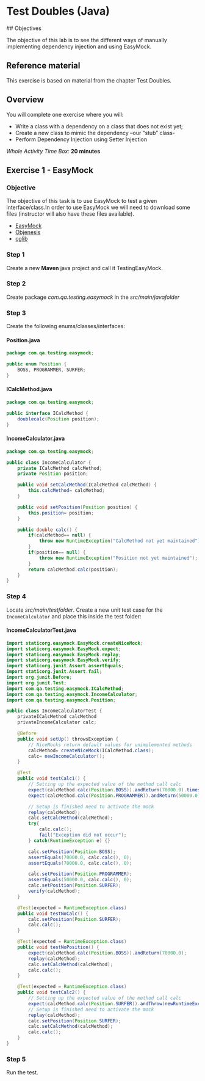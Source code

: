 # Test Doubles (Java)

## Objectives

The objective of this lab is to see the different ways of manually implementing dependency injection and using EasyMock.

## Reference material

This exercise is based on material from the chapter Test Doubles.

## Overview

You will complete one exercise where you will:

* Write a class with a dependency on a class that does not exist yet;
* Create a new class to mimic the dependency –our “stub” class-
* Perform Dependency Injection using Setter Injection
  
*Whole Activity Time Box:* **20 minutes**

## Exercise 1 - EasyMock

### Objective

The objective of this task is to use EasyMock to test a given interface/class.In order to use EasyMock we will need to download some files (instructor will also have these files available).

* [EasyMock](http://easymock.org/)
* [Objenesis](http://objenesis.org/download.html)
* [cglib](https://github.com/cglib/cglib/releases/tag/RELEASE_3_2_7)

### Step 1

Create a new **Maven** java project and call it TestingEasyMock.

### Step 2

Create package *com.qa.testing.easymock* in the *src/main/javafolder*

### Step 3

Create the following enums/classes/interfaces:

#### Position.java

```java
package com.qa.testing.easymock;

public enum Position {
    BOSS, PROGRAMMER, SURFER;
}

```

#### ICalcMethod.java

```java
package com.qa.testing.easymock;

public interface ICalcMethod {
    doublecalc(Position position);
}

```

#### IncomeCalculator.java

```java
package com.qa.testing.easymock;

public class IncomeCalculator {
    private ICalcMethod calcMethod;
    private Position position;

    public void setCalcMethod(ICalcMethod calcMethod) {
        this.calcMethod= calcMethod;
    }

    public void setPosition(Position position) {
        this.position= position;
    }

    public double calc() {
        if(calcMethod== null) {
            throw new RuntimeException("CalcMethod not yet maintained");
        }
        if(position== null) {
            throw new RuntimeException("Position not yet maintained");
        }
        return calcMethod.calc(position);
    }
}

```

### Step 4

Locate *src/main/testfolder*.
Create a new unit test case for the `IncomeCalculator` and place this inside the test folder:

#### IncomeCalculatorTest.java

```java
import staticorg.easymock.EasyMock.createNiceMock;
import staticorg.easymock.EasyMock.expect;
import staticorg.easymock.EasyMock.replay;
import staticorg.easymock.EasyMock.verify;
import staticorg.junit.Assert.assertEquals;
import staticorg.junit.Assert.fail;
import org.junit.Before;
import org.junit.Test;
import com.qa.testing.easymock.ICalcMethod;
import com.qa.testing.easymock.IncomeCalculator;
import com.qa.testing.easymock.Position;

public class IncomeCalculatorTest {
    privateICalcMethod calcMethod
    privateIncomeCalculator calc;

    @Before
    public void setUp() throwsException {
        // NiceMocks return default values for unimplemented methods
        calcMethod= createNiceMock(ICalcMethod.class);
        calc= newIncomeCalculator();
    }

    @Test
    public void testCalc1() {
        // Setting up the expected value of the method call calc
        expect(calcMethod.calc(Position.BOSS)).andReturn(70000.0).times(2);
        expect(calcMethod.calc(Position.PROGRAMMER)).andReturn(50000.0);

        // Setup is finished need to activate the mock
        replay(calcMethod);
        calc.setCalcMethod(calcMethod);
        try{
            calc.calc();
            fail("Exception did not occur");
        } catch(RuntimeException e) {}

        calc.setPosition(Position.BOSS);
        assertEquals(70000.0, calc.calc(), 0);
        assertEquals(70000.0, calc.calc(), 0);

        calc.setPosition(Position.PROGRAMMER);
        assertEquals(50000.0, calc.calc(), 0);
        calc.setPosition(Position.SURFER);
        verify(calcMethod);
    }

    @Test(expected = RuntimeException.class)
    public void testNoCalc() {
        calc.setPosition(Position.SURFER);
        calc.calc();
    }

    @Test(expected = RuntimeException.class)
    public void testNoPosition() {
        expect(calcMethod.calc(Position.BOSS)).andReturn(70000.0);
        replay(calcMethod);
        calc.setCalcMethod(calcMethod);
        calc.calc();
    }

    @Test(expected = RuntimeException.class)
    public void testCalc2() {
        // Setting up the expected value of the method call calc
        expect(calcMethod.calc(Position.SURFER)).andThrow(newRuntimeException("Don't know this guy")).times(1);
        // Setup is finished need to activate the mock
        replay(calcMethod);
        calc.setPosition(Position.SURFER);
        calc.setCalcMethod(calcMethod);
        calc.calc();
    }
}

```

### Step 5

Run the test.

